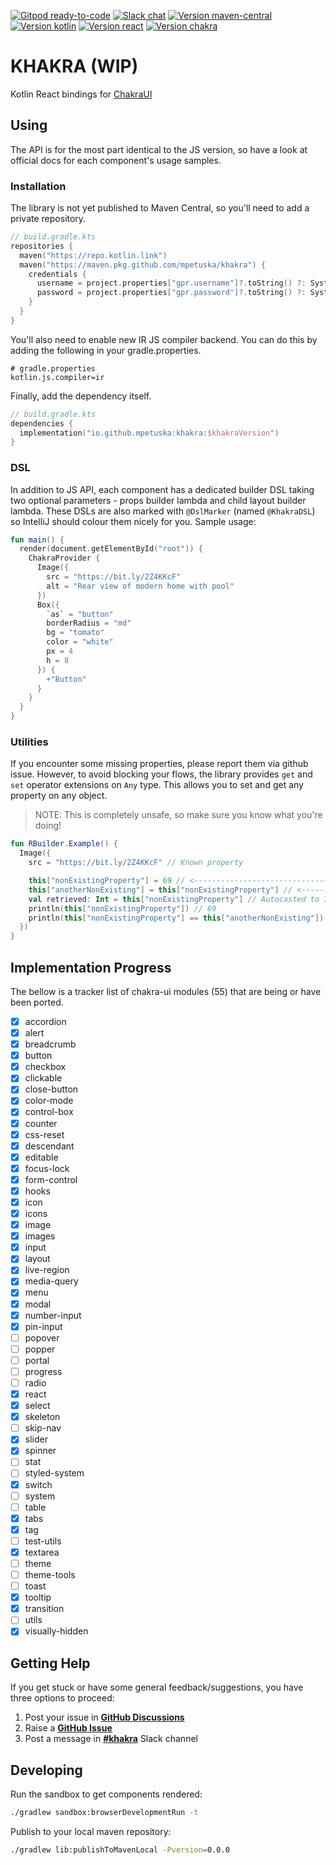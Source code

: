 [![Gitpod ready-to-code](https://img.shields.io/badge/gitpod-ready_to_code-blue?logo=gitpod&style=flat-square)](https://gitpod.io/#https://github.com/mpetuska/khakra)
[![Slack chat](https://img.shields.io/badge/kotlinlang-%23khakra-B37700?logo=slack&style=flat-square)](https://kotlinlang.slack.com/messages/khakra)
[![Version maven-central](https://img.shields.io/maven-central/v/io.github.mpetuska/khakra?logo=apache-maven&style=flat-square)](https://mvnrepository.com/artifact/io.github.mpetuska/khakra)
[![Version kotlin](https://img.shields.io/badge/kotlin-1.4.30-orange?logo=kotlin&style=flat-square)](https://github.com/JetBrains/kotlin/releases/tag/v1.4.30)
[![Version react](https://img.shields.io/badge/react-17.0.1-orange?logo=react&style=flat-square)](https://bintray.com/kotlin/kotlin-js-wrappers/kotlin-react/17.0.1-pre.144-kotlin-1.4.30)
[![Version chakra](https://img.shields.io/badge/chakra--ui-1.3.2-orange?logo=chakra-ui&style=flat-square)](https://github.com/chakra-ui/chakra-ui/tree/%40chakra-ui/react%401.3.2)

# KHAKRA (WIP)

Kotlin React bindings for [ChakraUI](https://github.com/chakra-ui/chakra-ui/tree/%40chakra-ui/react%401.3.2)

## Using

The API is for the most part identical to the JS version, so have a look at official docs for each component's usage
samples.

### Installation

The library is not yet published to Maven Central, so you'll need to add a private repository.

```kotlin
// build.gradle.kts
repositories {
  maven("https://repo.kotlin.link")
  maven("https://maven.pkg.github.com/mpetuska/khakra") {
    credentials {
      username = project.properties["gpr.username"]?.toString() ?: System.getenv("GH_PKG_USER")
      password = project.properties["gpr.password"]?.toString() ?: System.getenv("GH_PKG_PASSWORD")
    }
  }
}
```

You'll also need to enable new IR JS compiler backend. You can do this by adding the following in your
gradle.properties.

```properties
# gradle.properties
kotlin.js.compiler=ir
```

Finally, add the dependency itself.

```kotlin
// build.gradle.kts
dependencies {
  implementation("io.github.mpetuska:khakra:$khakraVersion")
}
```

### DSL

In addition to JS API, each component has a dedicated builder DSL taking two optional parameters - props builder lambda
and child layout builder lambda. These DSLs are also marked with `@DslMarker` (named `@KhakraDSL`) so IntelliJ should
colour them nicely for you. Sample usage:

```kotlin
fun main() {
  render(document.getElementById("root")) {
    ChakraProvider {
      Image({
        src = "https://bit.ly/2Z4KKcF"
        alt = "Rear view of modern home with pool"
      })
      Box({
        `as` = "button"
        borderRadius = "md"
        bg = "tomato"
        color = "white"
        px = 4
        h = 8
      }) {
        +"Button"
      }
    }
  }
}
```

### Utilities

If you encounter some missing properties, please report them via github issue. However, to avoid blocking your flows,
the library provides `get` and `set` operator extensions on `Any` type. This allows you to set and get any property on
any object.
> NOTE: This is completely unsafe, so make sure you know what you're doing!

```kotlin
fun RBuilder.Example() {
  Image({
    src = "https://bit.ly/2Z4KKcF" // Known property

    this["nonExistingProperty"] = 69 // <--------------------------------
    this["anotherNonExisting"] = this["nonExistingProperty"] // <--------
    val retrieved: Int = this["nonExistingProperty"] // Autocasted to Int
    println(this["nonExistingProperty"]) // 69
    println(this["nonExistingProperty"] == this["anotherNonExisting"]) // true
  })
}
```

## Implementation Progress

The bellow is a tracker list of chakra-ui modules (55) that are being or have been ported.

- [X] accordion
- [X] alert
- [X] breadcrumb
- [X] button
- [X] checkbox
- [X] clickable
- [X] close-button
- [X] color-mode
- [X] control-box
- [X] counter
- [X] css-reset
- [X] descendant
- [X] editable
- [X] focus-lock
- [X] form-control
- [X] hooks
- [X] icon
- [x] icons
- [X] image
- [X] images
- [X] input
- [X] layout
- [X] live-region
- [X] media-query
- [X] menu
- [X] modal
- [X] number-input
- [X] pin-input
- [ ] popover
- [ ] popper
- [ ] portal
- [ ] progress
- [ ] radio
- [X] react
- [X] select
- [X] skeleton
- [ ] skip-nav
- [X] slider
- [X] spinner
- [ ] stat
- [ ] styled-system
- [X] switch
- [ ] system
- [ ] table
- [X] tabs
- [X] tag
- [ ] test-utils
- [X] textarea
- [ ] theme
- [ ] theme-tools
- [ ] toast
- [X] tooltip
- [X] transition
- [ ] utils
- [X] visually-hidden

## Getting Help

If you get stuck or have some general feedback/suggestions, you have three options to proceed:

1. Post your issue in **[GitHub Discussions](https://github.com/mpetuska/khakra/discussions)**
2. Raise a **[GitHub Issue](https://github.com/mpetuska/khakra/issues)**
3. Post a message in **[#khakra](https://kotlinlang.slack.com/messages/khakra)** Slack channel

## Developing

Run the sandbox to get components rendered:

```bash
./gradlew sandbox:browserDevelopmentRun -t
```

Publish to your local maven repository:

```bash
./gradlew lib:publishToMavenLocal -Pversion=0.0.0
```
